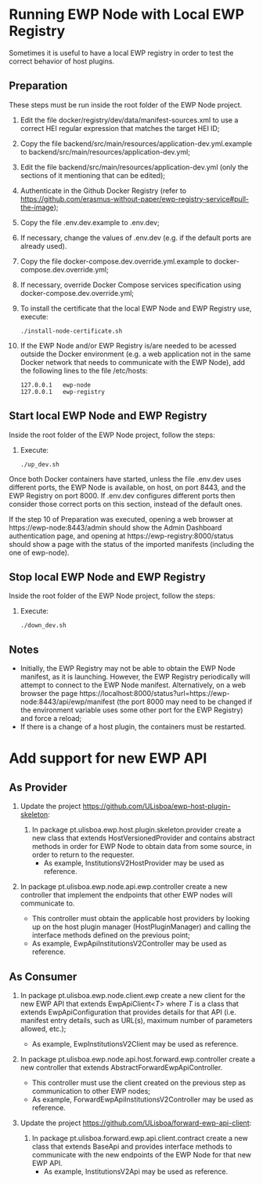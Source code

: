 # Running EWP Node with Local EWP Registry

Sometimes it is useful to have a local EWP registry in order to test the correct behavior 
of host plugins.

## Preparation

These steps must be run inside the root folder of the EWP Node project.

1. Edit the file docker/registry/dev/data/manifest-sources.xml to use a correct HEI regular expression that 
matches the target HEI ID;

2. Copy the file backend/src/main/resources/application-dev.yml.example to backend/src/main/resources/application-dev.yml;

3. Edit the file backend/src/main/resources/application-dev.yml (only the sections of it mentioning that can be edited);

4. Authenticate in the Github Docker Registry (refer to https://github.com/erasmus-without-paper/ewp-registry-service#pull-the-image);

5. Copy the file .env.dev.example to .env.dev;

6. If necessary, change the values of .env.dev (e.g. if the default ports are already used).

7. Copy the file docker-compose.dev.override.yml.example to docker-compose.dev.override.yml;

8. If necessary, override Docker Compose services specification using docker-compose.dev.override.yml;

9. To install the certificate that the local EWP Node and EWP Registry use, execute:

    ```
    ./install-node-certificate.sh
    ```

10. If the EWP Node and/or EWP Registry is/are needed to be acessed outside the Docker environment (e.g. a web application not in the same Docker network that needs to communicate with the EWP Node), add the following lines to the file /etc/hosts:
    ```
    127.0.0.1   ewp-node
    127.0.0.1   ewp-registry
    ```

## Start local EWP Node and EWP Registry

Inside the root folder of the EWP Node project, follow the steps:

1. Execute:

    ```
    ./up_dev.sh
    ```

Once both Docker containers have started, unless the file .env.dev uses different ports, the EWP Node is available, on host, on port 8443, and the EWP Registry on port 8000. If .env.dev configures different ports then consider those correct ports on this section, instead of the default ones.

If the step 10 of Preparation was executed, opening a web browser at https://ewp-node:8443/admin should show the Admin Dashboard authentication page, and opening at https://ewp-registry:8000/status should show a page with the status of the imported manifests (including the one of ewp-node).

## Stop local EWP Node and EWP Registry

Inside the root folder of the EWP Node project, follow the steps:

1. Execute:

    ```
    ./down_dev.sh
    ```

## Notes

- Initially, the EWP Registry may not be able to obtain the EWP Node manifest, as it is launching. However, the EWP Registry periodically will attempt to connect to the EWP Node manifest. Alternatively, on a web browser the page https://localhost:8000/status?url=https://ewp-node:8443/api/ewp/manifest (the port 8000 may need to be changed if the environment variable uses some other port for the EWP Registry) and force a reload;
- If there is a change of a host plugin, the containers must be restarted.


# Add support for new EWP API

## As Provider

1. Update the project https://github.com/ULisboa/ewp-host-plugin-skeleton:
    1. In package pt.ulisboa.ewp.host.plugin.skeleton.provider create a new class that extends
       HostVersionedProvider and contains abstract methods in order for EWP Node to obtain data from
       some source, in order to return to the requester.
        - As example, InstitutionsV2HostProvider may be used as reference.

2. In package pt.ulisboa.ewp.node.api.ewp.controller create a new controller that implement the
   endpoints that other EWP nodes will communicate to.
    - This controller must obtain the applicable host providers by looking up on the host plugin
      manager (HostPluginManager)
      and calling the interface methods defined on the previous point;
    - As example, EwpApiInstitutionsV2Controller may be used as reference.

## As Consumer

1. In package pt.ulisboa.ewp.node.client.ewp create a new client for the new EWP API that extends
   EwpApiClient<*T*> where *T* is a class that extends EwpApiConfiguration that provides details for
   that API (i.e. manifest entry details, such as URL(s), maximum number of parameters allowed,
   etc.);
    - As example, EwpInstitutionsV2Client may be used as reference.

2. In package pt.ulisboa.ewp.node.api.host.forward.ewp.controller create a new controller that
   extends AbstractForwardEwpApiController.
    - This controller must use the client created on the previous step as communication to other EWP
      nodes;
    - As example, ForwardEwpApiInstitutionsV2Controller may be used as reference.

3. Update the project https://github.com/ULisboa/forward-ewp-api-client:
    1. In package pt.ulisboa.forward.ewp.api.client.contract create a new class that extends BaseApi
       and provides interface methods to communicate with the new endpoints of the EWP Node for that
       new EWP API.
        - As example, InstitutionsV2Api may be used as reference.
    